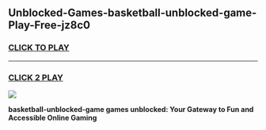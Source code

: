 
## Unblocked-Games-basketball-unblocked-game-Play-Free-jz8c0
<h3>
<a href="https://premium76.site?title=basketball-unblocked-game&ref=21A">CLICK TO PLAY</a></h3>
<hr>

<h3>
<a href="https://premium76.site?title=basketball-unblocked-game&ref=21A">CLICK 2 PLAY</a>
  
</h3>

<a href="https://premium76.site?title=basketball-unblocked-game&ref=21A"><img src="https://clearcache.store/games.png"></a>


**basketball-unblocked-game games unblocked: Your Gateway to Fun and Accessible Online Gaming**
